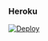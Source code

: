 ### Heroku

[![Deploy](https://www.herokucdn.com/deploy/button.svg)](https://heroku.com/deploy?template=https://github.com/reymichel2009/moodle7.1-new)  
